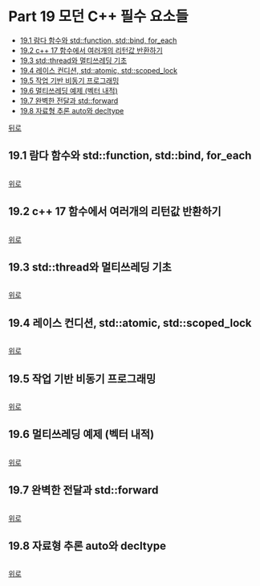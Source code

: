 # Part 19 모던 C++ 필수 요소들
* [19.1 람다 함수와 std::function, std::bind, for_each](#191-람다-함수와-stdfunction-stdbind-for_each)
* [19.2 c++ 17 함수에서 여러개의 리턴값 반환하기](#192-c-17-함수에서-여러개의-리턴값-반환하기)
* [19.3 std::thread와 멀티쓰레딩 기초](#193-stdthread와-멀티쓰레딩-기초)
* [19.4 레이스 컨디션, std::atomic, std::scoped_lock](#194-레이스-컨디션-stdatomic-stdscoped_lock)
* [19.5 작업 기반 비동기 프로그래밍](#195-작업-기반-비동기-프로그래밍)
* [19.6 멀티쓰레딩 예제 (벡터 내적)](#196-멀티쓰레딩-예제-벡터-내적)
* [19.7 완벽한 전달과 std::forward](#197-완벽한-전달과-stdforward)
* [19.8 자료형 추론 auto와 decltype](#198-자료형-추론-auto와-decltype)

[뒤로](https://github.com/hhhan0315/Algorithm)

## 19.1 람다 함수와 std::function, std::bind, for_each
```c

```
[위로](#part-19-모던-c-필수-요소들)

## 19.2 c++ 17 함수에서 여러개의 리턴값 반환하기
```c

```
[위로](#part-19-모던-c-필수-요소들)

## 19.3 std::thread와 멀티쓰레딩 기초
```c

```
[위로](#part-19-모던-c-필수-요소들)

## 19.4 레이스 컨디션, std::atomic, std::scoped_lock
```c

```
[위로](#part-19-모던-c-필수-요소들)

## 19.5 작업 기반 비동기 프로그래밍
```c

```
[위로](#part-19-모던-c-필수-요소들)

## 19.6 멀티쓰레딩 예제 (벡터 내적)
```c

```
[위로](#part-19-모던-c-필수-요소들)

## 19.7 완벽한 전달과 std::forward
```c

```
[위로](#part-19-모던-c-필수-요소들)

## 19.8 자료형 추론 auto와 decltype
```c

```
[위로](#part-19-모던-c-필수-요소들)
